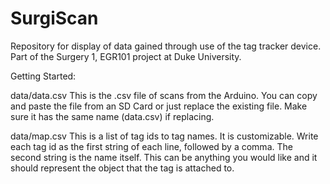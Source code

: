 # SurgiScan
Repository for display of data gained through use of the tag tracker device. Part of the Surgery 1, EGR101 project at Duke University.

Getting Started:

data/data.csv
This is the .csv file of scans from the Arduino. You can copy and paste the file from an SD Card or just replace the existing file. Make sure it has the same name (data.csv) if replacing.

data/map.csv
This is a list of tag ids to tag names. It is customizable. Write each tag id as the first string of each line, followed by a comma. The second string is the name itself. This can be anything you would like and it should represent the object that the tag is attached to.
